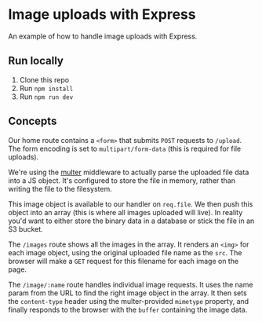 # Image uploads with Express

An example of how to handle image uploads with Express.

## Run locally

1. Clone this repo
1. Run `npm install`
1. Run `npm run dev`

## Concepts

Our home route contains a `<form>` that submits `POST` requests to `/upload`. The form encoding is set to `multipart/form-data` (this is required for file uploads).

We're using the [multer](https://www.npmjs.com/package/multer) middleware to actually parse the uploaded file data into a JS object. It's configured to store the file in memory, rather than writing the file to the filesystem.

This image object is available to our handler on `req.file`. We then push this object into an array (this is where all images uploaded will live). In reality you'd want to either store the binary data in a database or stick the file in an S3 bucket.

The `/images` route shows all the images in the array. It renders an `<img>` for each image object, using the original uploaded file name as the `src`. The browser will make a `GET` request for this filename for each image on the page.

The `/image/:name` route handles individual image requests. It uses the name param from the URL to find the right image object in the array. It then sets the `content-type` header using the multer-provided `mimetype` property, and finally responds to the browser with the `buffer` containing the image data.
